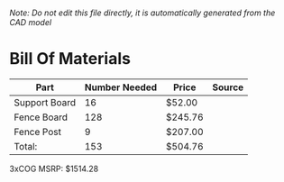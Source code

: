 ###### Note: Do not edit this file directly, it is automatically generated from the CAD model 
# Bill Of Materials 
 |Part|Number Needed|Price|Source| 
 |----|----------|-----|-----|
|Support Board|16|$52.00||
|Fence Board|128|$245.76||
|Fence Post|9|$207.00||
|Total: |153|$504.76| |

 3xCOG MSRP: $1514.28